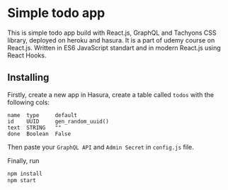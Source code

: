 # Simple todo app

This is simple todo app build with React.js, GraphQL and Tachyons CSS library, deployed on heroku and hasura.
It is a part of udemy course on React.js. Written in ES6 JavaScript standart and in modern React.js using React Hooks.

## Installing

Firstly, create a new app in Hasura, create a table called ```todos``` with the following cols:
```
name  type     default
id    UUID     gen_random_uuid()
text  STRING   ""
done  Boolean  False
```

Then paste your ```GraphQL API``` and ```Admin Secret``` in ```config.js``` file.

Finally, run
```bash
npm install
npm start
```
